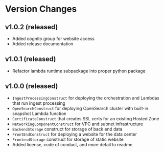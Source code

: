 # Version Changes

## v1.0.2 (released)
- Added cognito group for website access
- Added release documentation

## v1.0.1 (released)
- Refactor lambda runtime subpackage into proper python package

## v1.0.0 (released)
- `IngestProcessingConstruct` for deploying the orchestration and Lambdas that run ingest processing
- `OpenSearchConstruct` for deploying OpenSearch cluster with built-in snapshot Lambda function
- `CertificateConstruct` that creates SSL certs for an existing Hosted Zone
- `NetworkingComponentConstruct` for VPC and subnet infrastructure
- `BackendStorage` construct for storage of back end data
- `FrontEndConstruct` for deploying a website for the data center 
- `FrontendStorage` construct for storage of static website
- Added license, code of conduct, and more detail to readme
